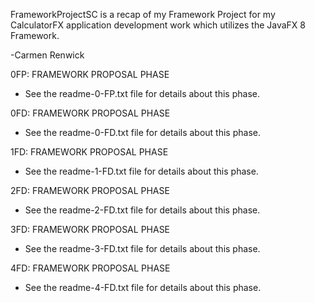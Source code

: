 

FrameworkProjectSC is a recap of my Framework Project for my CalculatorFX application development work which utilizes the JavaFX 8 Framework.


-Carmen Renwick



0FP: FRAMEWORK PROPOSAL PHASE
- See the readme-0-FP.txt file for details about this phase.

0FD: FRAMEWORK PROPOSAL PHASE
- See the readme-0-FD.txt file for details about this phase.

1FD: FRAMEWORK PROPOSAL PHASE
- See the readme-1-FD.txt file for details about this phase.

2FD: FRAMEWORK PROPOSAL PHASE
- See the readme-2-FD.txt file for details about this phase.

3FD: FRAMEWORK PROPOSAL PHASE
- See the readme-3-FD.txt file for details about this phase.

4FD: FRAMEWORK PROPOSAL PHASE
- See the readme-4-FD.txt file for details about this phase.


